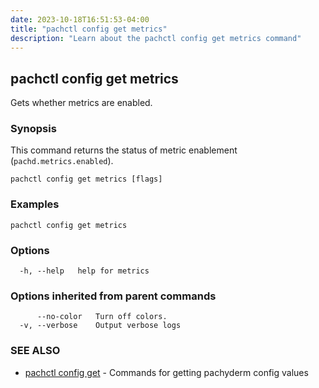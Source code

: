```yaml
---
date: 2023-10-18T16:51:53-04:00
title: "pachctl config get metrics"
description: "Learn about the pachctl config get metrics command"
---
```


## pachctl config get metrics

Gets whether metrics are enabled.

### Synopsis

This command returns the status of metric enablement (`pachd.metrics.enabled`).

```
pachctl config get metrics [flags]
```

### Examples

```
pachctl config get metrics
```

### Options

```
  -h, --help   help for metrics
```

### Options inherited from parent commands

```
      --no-color   Turn off colors.
  -v, --verbose    Output verbose logs
```

### SEE ALSO

* [pachctl config get](../pachctl_config_get)	 - Commands for getting pachyderm config values


